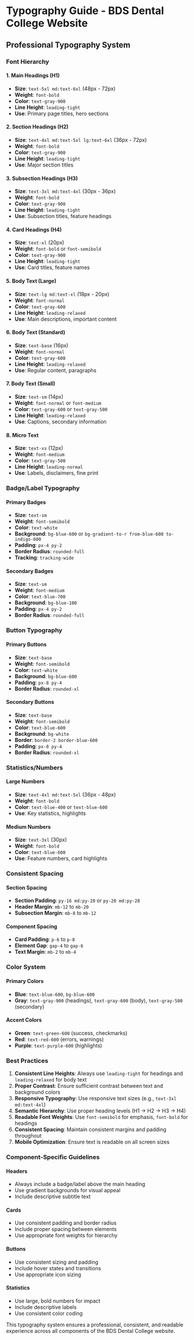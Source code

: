 # Typography Guide - BDS Dental College Website

## Professional Typography System

### Font Hierarchy

#### 1. Main Headings (H1)
- **Size**: `text-5xl md:text-6xl` (48px - 72px)
- **Weight**: `font-bold`
- **Color**: `text-gray-900`
- **Line Height**: `leading-tight`
- **Use**: Primary page titles, hero sections

#### 2. Section Headings (H2)
- **Size**: `text-4xl md:text-5xl lg:text-6xl` (36px - 72px)
- **Weight**: `font-bold`
- **Color**: `text-gray-900`
- **Line Height**: `leading-tight`
- **Use**: Major section titles

#### 3. Subsection Headings (H3)
- **Size**: `text-3xl md:text-4xl` (30px - 36px)
- **Weight**: `font-bold`
- **Color**: `text-gray-900`
- **Line Height**: `leading-tight`
- **Use**: Subsection titles, feature headings

#### 4. Card Headings (H4)
- **Size**: `text-xl` (20px)
- **Weight**: `font-bold` or `font-semibold`
- **Color**: `text-gray-900`
- **Line Height**: `leading-tight`
- **Use**: Card titles, feature names

#### 5. Body Text (Large)
- **Size**: `text-lg md:text-xl` (18px - 20px)
- **Weight**: `font-normal`
- **Color**: `text-gray-600`
- **Line Height**: `leading-relaxed`
- **Use**: Main descriptions, important content

#### 6. Body Text (Standard)
- **Size**: `text-base` (16px)
- **Weight**: `font-normal`
- **Color**: `text-gray-600`
- **Line Height**: `leading-relaxed`
- **Use**: Regular content, paragraphs

#### 7. Body Text (Small)
- **Size**: `text-sm` (14px)
- **Weight**: `font-normal` or `font-medium`
- **Color**: `text-gray-600` or `text-gray-500`
- **Line Height**: `leading-relaxed`
- **Use**: Captions, secondary information

#### 8. Micro Text
- **Size**: `text-xs` (12px)
- **Weight**: `font-medium`
- **Color**: `text-gray-500`
- **Line Height**: `leading-normal`
- **Use**: Labels, disclaimers, fine print

### Badge/Label Typography

#### Primary Badges
- **Size**: `text-sm`
- **Weight**: `font-semibold`
- **Color**: `text-white`
- **Background**: `bg-blue-600` or `bg-gradient-to-r from-blue-600 to-indigo-600`
- **Padding**: `px-4 py-2`
- **Border Radius**: `rounded-full`
- **Tracking**: `tracking-wide`

#### Secondary Badges
- **Size**: `text-sm`
- **Weight**: `font-medium`
- **Color**: `text-blue-700`
- **Background**: `bg-blue-100`
- **Padding**: `px-4 py-2`
- **Border Radius**: `rounded-full`

### Button Typography

#### Primary Buttons
- **Size**: `text-base`
- **Weight**: `font-semibold`
- **Color**: `text-white`
- **Background**: `bg-blue-600`
- **Padding**: `px-8 py-4`
- **Border Radius**: `rounded-xl`

#### Secondary Buttons
- **Size**: `text-base`
- **Weight**: `font-semibold`
- **Color**: `text-blue-600`
- **Background**: `bg-white`
- **Border**: `border-2 border-blue-600`
- **Padding**: `px-8 py-4`
- **Border Radius**: `rounded-xl`

### Statistics/Numbers

#### Large Numbers
- **Size**: `text-4xl md:text-5xl` (36px - 48px)
- **Weight**: `font-bold`
- **Color**: `text-blue-400` or `text-blue-600`
- **Use**: Key statistics, highlights

#### Medium Numbers
- **Size**: `text-3xl` (30px)
- **Weight**: `font-bold`
- **Color**: `text-blue-600`
- **Use**: Feature numbers, card highlights

### Consistent Spacing

#### Section Spacing
- **Section Padding**: `py-16 md:py-20` or `py-20 md:py-28`
- **Header Margin**: `mb-12` to `mb-20`
- **Subsection Margin**: `mb-8` to `mb-12`

#### Component Spacing
- **Card Padding**: `p-6` to `p-8`
- **Element Gap**: `gap-4` to `gap-6`
- **Text Margin**: `mb-2` to `mb-4`

### Color System

#### Primary Colors
- **Blue**: `text-blue-600`, `bg-blue-600`
- **Gray**: `text-gray-900` (headings), `text-gray-600` (body), `text-gray-500` (secondary)

#### Accent Colors
- **Green**: `text-green-600` (success, checkmarks)
- **Red**: `text-red-600` (errors, warnings)
- **Purple**: `text-purple-600` (highlights)

### Best Practices

1. **Consistent Line Heights**: Always use `leading-tight` for headings and `leading-relaxed` for body text
2. **Proper Contrast**: Ensure sufficient contrast between text and background colors
3. **Responsive Typography**: Use responsive text sizes (e.g., `text-3xl md:text-4xl`)
4. **Semantic Hierarchy**: Use proper heading levels (H1 → H2 → H3 → H4)
5. **Readable Font Weights**: Use `font-semibold` for emphasis, `font-bold` for headings
6. **Consistent Spacing**: Maintain consistent margins and padding throughout
7. **Mobile Optimization**: Ensure text is readable on all screen sizes

### Component-Specific Guidelines

#### Headers
- Always include a badge/label above the main heading
- Use gradient backgrounds for visual appeal
- Include descriptive subtitle text

#### Cards
- Use consistent padding and border radius
- Include proper spacing between elements
- Use appropriate font weights for hierarchy

#### Buttons
- Use consistent sizing and padding
- Include hover states and transitions
- Use appropriate icon sizing

#### Statistics
- Use large, bold numbers for impact
- Include descriptive labels
- Use consistent color coding

This typography system ensures a professional, consistent, and readable experience across all components of the BDS Dental College website.
